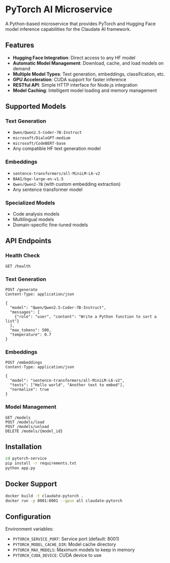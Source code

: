 # PyTorch AI Microservice

A Python-based microservice that provides PyTorch and Hugging Face model inference capabilities for the Claudate AI framework.

## Features

- **Hugging Face Integration**: Direct access to any HF model
- **Automatic Model Management**: Download, cache, and load models on demand
- **Multiple Model Types**: Text generation, embeddings, classification, etc.
- **GPU Acceleration**: CUDA support for faster inference
- **RESTful API**: Simple HTTP interface for Node.js integration
- **Model Caching**: Intelligent model loading and memory management

## Supported Models

### Text Generation
- `Qwen/Qwen2.5-Coder-7B-Instruct`
- `microsoft/DialoGPT-medium`
- `microsoft/CodeBERT-base`
- Any compatible HF text generation model

### Embeddings
- `sentence-transformers/all-MiniLM-L6-v2`
- `BAAI/bge-large-en-v1.5`
- `Qwen/Qwen2-7B` (with custom embedding extraction)
- Any sentence transformer model

### Specialized Models
- Code analysis models
- Multilingual models
- Domain-specific fine-tuned models

## API Endpoints

### Health Check
```http
GET /health
```

### Text Generation
```http
POST /generate
Content-Type: application/json

{
  "model": "Qwen/Qwen2.5-Coder-7B-Instruct",
  "messages": [
    {"role": "user", "content": "Write a Python function to sort a list"}
  ],
  "max_tokens": 500,
  "temperature": 0.7
}
```

### Embeddings
```http
POST /embeddings
Content-Type: application/json

{
  "model": "sentence-transformers/all-MiniLM-L6-v2",
  "texts": ["Hello world", "Another text to embed"],
  "normalize": true
}
```

### Model Management
```http
GET /models
POST /models/load
POST /models/unload
DELETE /models/{model_id}
```

## Installation

```bash
cd pytorch-service
pip install -r requirements.txt
python app.py
```

## Docker Support

```bash
docker build -t claudate-pytorch .
docker run -p 8001:8001 --gpus all claudate-pytorch
```

## Configuration

Environment variables:
- `PYTORCH_SERVICE_PORT`: Service port (default: 8001)
- `PYTORCH_MODEL_CACHE_DIR`: Model cache directory
- `PYTORCH_MAX_MODELS`: Maximum models to keep in memory
- `PYTORCH_CUDA_DEVICE`: CUDA device to use